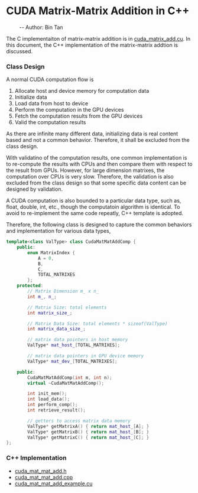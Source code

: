 # CUDA Matrix-Matrix Addition in C++
&nbsp;&nbsp;&nbsp;&nbsp;&nbsp;&nbsp;&nbsp;&nbsp; -- Author: Bin Tan

The C implementaiton of matrix-matrix addition is in [cuda_matrix_add.cu](./cuda_matrix_add.cu). In
this document, the C++ implementation of the matrix-matrix addtion is discussed.

### Class Design
  
A normal CUDA computation flow is
  1. Allocate host and device memory for computation data
  2. Initialize data
  3. Load data from host to device
  4. Perform the computation in the GPU devices
  5. Fetch the computation results from the GPU devices
  6. Valid the computation results

As there are infinite many different data, initializing data is real content based and not a 
common behavior. Therefore, it shall be excluded from the class design.

With validatino of the computation results, one common implementation is to re-compute the results
with CPUs and then compare them with respect to the result from GPUs. However, for large dimension
matrixes, the computation over CPUs is very slow. Therefore, the validation is also excluded from
the class design so that some specific data content can be designed by validation.

A CUDA computation is also bounded to a particular data type, such as, float, double, int, etc.,
though the computatoin algorithm is identical. To avoid to re-implement the same code repeatly,
C++ template is adopted.

Therefore, the following class is designed to capture the common behaviors and implementation
for various data types,

```cpp
template<class ValType> class CudaMatMatAddComp {
    public:
        enum MatrixIndex {
            A = 0,
            B,
            C,
            TOTAL_MATRIXES
        };
    protected:
        // Matrix Dimension m_ x n_
        int m_, n_;

        // Matrix Size: total elements
        int matrix_size_;

        // Matrix Data Size: total elements * sizeof(ValType)
        int matrix_data_size_;

        // matrix data pointers in host memory
        ValType* mat_host_[TOTAL_MATRIXES];

        // matrix data pointers in GPU device memory
        ValType* mat_dev_[TOTAL_MATRIXES];

    public:
        CudaMatMatAddComp(int m, int n);
        virtual ~CudaMatMatAddComp();

        int init_mem();
        int load_data();
        int perform_comp();
        int retrieve_result();

        // getters to access matrix data memory
        ValType* getMatrixA() { return mat_host_[A]; }
        ValType* getMatrixB() { return mat_host_[B]; }
        ValType* getMatrixC() { return mat_host_[C]; }
};
```

### C++ Implementation

- [cuda_mat_mat_add.h](./cuda_mat_mat_add.h)
- [cuda_mat_mat_add.cpp](./cuda_mat_mat_add.cpp)
- [cuda_mat_mat_add_example.cu](./cuda_mat_mat_add_example.cu)
